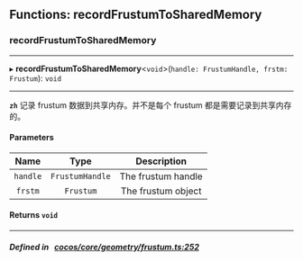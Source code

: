 ## Functions: recordFrustumToSharedMemory

### recordFrustumToSharedMemory


___
▸ **recordFrustumToSharedMemory**<`void`\>(`handle: FrustumHandle, frstm: Frustum`): `void`
___


**`zh`** 
记录 frustum 数据到共享内存。并不是每个 frustum 都是需要记录到共享内存的。



#### Parameters

| Name | Type | Description |
| :------: | :------: | :------: |
| `handle` | `FrustumHandle` | The frustum handle  |
| `frstm` | `Frustum` | The frustum object  |

#### Returns `void` 
___


##### Defined in &nbsp;   [cocos/core/geometry/frustum.ts:252](https://github.com/cocos-creator/engine/blob/c7bf6b8a9/cocos/core/geometry/frustum.ts#L252)&nbsp;
